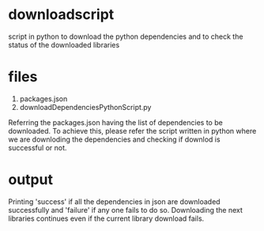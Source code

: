 # downloadscript
script in python to download the python dependencies and to check the status of the downloaded libraries

# files
1. packages.json
2. downloadDependenciesPythonScript.py

Referring the packages.json having the list of dependencies to be downloaded. To achieve this, please refer the script written in python where we are downloding the dependencies and checking if downlod is successful or not. 

# output
Printing 'success' if all the dependencies in json are downloaded successfully and 'failure' if any one fails to do so. 
Downloading the next libraries continues even if the current library download fails. 
        

